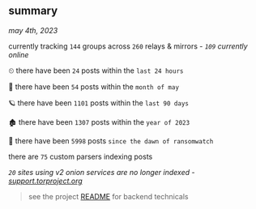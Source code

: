 
## summary
_may 4th, 2023_

currently tracking `144` groups across `260` relays & mirrors - _`109` currently online_

⏲ there have been `24` posts within the `last 24 hours`

🦈 there have been `54` posts within the `month of may`

🪐 there have been `1101` posts within the `last 90 days`

🏚 there have been `1307` posts within the `year of 2023`

🦕 there have been `5998` posts `since the dawn of ransomwatch`

there are `75` custom parsers indexing posts

_`20` sites using v2 onion services are no longer indexed - [support.torproject.org](https://support.torproject.org/onionservices/v2-deprecation/)_

> see the project [README](https://github.com/joshhighet/ransomwatch#ransomwatch--) for backend technicals
